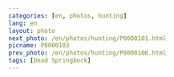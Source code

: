 ```yaml
---
categories: [en, photos, hunting]
lang: en
layout: photo
next_photo: /en/photos/hunting/P0000101.html
picname: P0000103
prev_photo: /en/photos/hunting/P0000106.html
tags: [Dead Springbock]
---
```

